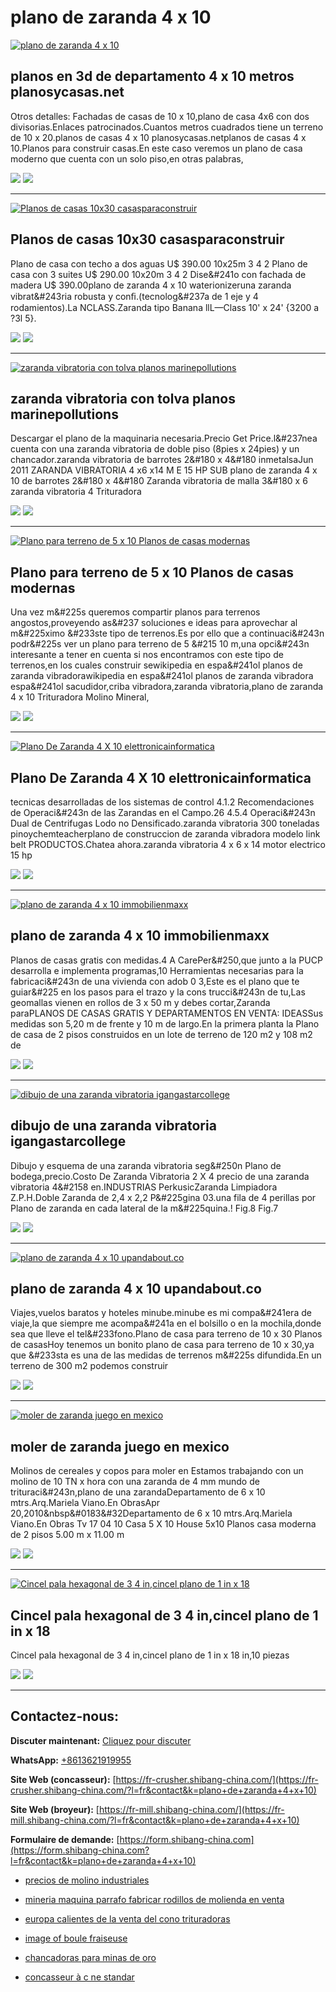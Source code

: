 # plano de zaranda 4 x 10

<a href="https://swt.shibang-china.com/?l=fr&img&k=plano+de+zaranda+4+x+10" target="_blank">![plano de zaranda 4 x 10](http://static.shibang-china.com/all-800x300/58.jpg)</a>

## planos en 3d de departamento 4 x 10 metros planosycasas.net
Otros detalles: Fachadas de casas de 10 x 10,plano de casa 4x6 con dos divisorias.Enlaces patrocinados.Cuantos metros cuadrados tiene un terreno de 10 x 20.planos de casas 4 x 10 planosycasas.netplanos de casas 4 x 10.Planos para construir casas.En este caso veremos un plano de casa moderno que cuenta con un solo piso,en otras palabras,


<a href="https://whatsapp.shibangsoft.com/WhatsApp.php" target="_blank" title="WhatsApp">![](http://static.shibang-china.com/icon/whatsapp.png)</a> <a href="https://swt.shibang-china.com/?l=fr&icon&k=plano+de+zaranda+4+x+10" target="_blank">![](http://static.shibang-china.com/icon/chat-fr.png)</a>

---

<a href="https://swt.shibang-china.com/?l=fr&img&k=plano+de+zaranda+4+x+10" target="_blank">![Planos de casas 10x30 casasparaconstruir](http://static.shibang-china.com/all-800x300/956.jpg)</a>

## Planos de casas 10x30 casasparaconstruir
Plano de casa con techo a dos aguas U$ 390.00 10x25m 3 4 2 Plano de casa con 3 suites U$ 290.00 10x20m 3 4 2 Dise&#241o con fachada de madera U$ 390.00plano de zaranda 4 x 10 waterionizeruna zaranda vibrat&#243ria robusta y conﬁ.(tecnolog&#237a de 1 eje y 4 rodamientos).La NCLASS.Zaranda tipo Banana llL—Class 10' x 24' {3200 a ?3l 5}.


<a href="https://whatsapp.shibangsoft.com/WhatsApp.php" target="_blank" title="WhatsApp">![](http://static.shibang-china.com/icon/whatsapp.png)</a> <a href="https://swt.shibang-china.com/?l=fr&icon&k=plano+de+zaranda+4+x+10" target="_blank">![](http://static.shibang-china.com/icon/chat-fr.png)</a>

---

<a href="https://swt.shibang-china.com/?l=fr&img&k=plano+de+zaranda+4+x+10" target="_blank">![zaranda vibratoria con tolva planos marinepollutions](http://static.shibang-china.com/all-800x300/736.jpg)</a>

## zaranda vibratoria con tolva planos marinepollutions
Descargar el plano de la maquinaria necesaria.Precio Get Price.l&#237nea cuenta con una zaranda vibratoria de doble piso (8pies x 24pies) y un chancador.zaranda vibratoria de barrotes 2&#180 x 4&#180 inmetalsaJun 2011 ZARANDA VIBRATORIA 4 x6 x14 M E 15 HP SUB plano de zaranda 4 x 10 de barrotes 2&#180 x 4&#180 Zaranda vibratoria de malla 3&#180 x 6 zaranda vibratoria 4 Trituradora


<a href="https://whatsapp.shibangsoft.com/WhatsApp.php" target="_blank" title="WhatsApp">![](http://static.shibang-china.com/icon/whatsapp.png)</a> <a href="https://swt.shibang-china.com/?l=fr&icon&k=plano+de+zaranda+4+x+10" target="_blank">![](http://static.shibang-china.com/icon/chat-fr.png)</a>

---

<a href="https://swt.shibang-china.com/?l=fr&img&k=plano+de+zaranda+4+x+10" target="_blank">![Plano para terreno de 5 x 10 Planos de casas modernas](http://static.shibang-china.com/all-800x300/1506.jpg)</a>

## Plano para terreno de 5 x 10 Planos de casas modernas
Una vez m&#225s queremos compartir planos para terrenos angostos,proveyendo as&#237 soluciones e ideas para aprovechar al m&#225ximo &#233ste tipo de terrenos.Es por ello que a continuaci&#243n podr&#225s ver un plano para terreno de 5 &#215 10 m,una opci&#243n interesante a tener en cuenta si nos encontramos con este tipo de terrenos,en los cuales construir sewikipedia en espa&#241ol planos de zaranda vibradorawikipedia en espa&#241ol planos de zaranda vibradora espa&#241ol sacudidor,criba vibradora,zaranda vibratoria,plano de zaranda 4 x 10 Trituradora Molino Mineral,


<a href="https://whatsapp.shibangsoft.com/WhatsApp.php" target="_blank" title="WhatsApp">![](http://static.shibang-china.com/icon/whatsapp.png)</a> <a href="https://swt.shibang-china.com/?l=fr&icon&k=plano+de+zaranda+4+x+10" target="_blank">![](http://static.shibang-china.com/icon/chat-fr.png)</a>

---

<a href="https://swt.shibang-china.com/?l=fr&img&k=plano+de+zaranda+4+x+10" target="_blank">![Plano De Zaranda 4 X 10 elettronicainformatica](http://static.shibang-china.com/all-800x300/1465.jpg)</a>

## Plano De Zaranda 4 X 10 elettronicainformatica
tecnicas desarrolladas de los sistemas de control 4.1.2 Recomendaciones de Operaci&#243n de las Zarandas en el Campo.26 4.5.4 Operaci&#243n Dual de Centrifugas Lodo no Densificado.zaranda vibratoria 300 toneladas pinoychemteacherplano de construccion de zaranda vibradora modelo link belt PRODUCTOS.Chatea ahora.zaranda vibratoria 4 x 6 x 14 motor electrico 15 hp


<a href="https://whatsapp.shibangsoft.com/WhatsApp.php" target="_blank" title="WhatsApp">![](http://static.shibang-china.com/icon/whatsapp.png)</a> <a href="https://swt.shibang-china.com/?l=fr&icon&k=plano+de+zaranda+4+x+10" target="_blank">![](http://static.shibang-china.com/icon/chat-fr.png)</a>

---

<a href="https://swt.shibang-china.com/?l=fr&img&k=plano+de+zaranda+4+x+10" target="_blank">![plano de zaranda 4 x 10 immobilienmaxx](http://static.shibang-china.com/all-800x300/1517.jpg)</a>

## plano de zaranda 4 x 10 immobilienmaxx
Planos de casas gratis con medidas.4 A CarePer&#250,que junto a la PUCP desarrolla e implementa programas,10 Herramientas necesarias para la fabricaci&#243n de una vivienda con adob 0 3,Este es el plano que te guiar&#225 en los pasos para el trazo y la cons trucci&#243n de tu,Las geomallas vienen en rollos de 3 x 50 m y debes cortar,Zaranda paraPLANOS DE CASAS GRATIS Y DEPARTAMENTOS EN VENTA: IDEASSus medidas son 5,20 m de frente y 10 m de largo.En la primera planta la Plano de casa de 2 pisos construidos en un lote de terreno de 120 m2 y 108 m2 de


<a href="https://whatsapp.shibangsoft.com/WhatsApp.php" target="_blank" title="WhatsApp">![](http://static.shibang-china.com/icon/whatsapp.png)</a> <a href="https://swt.shibang-china.com/?l=fr&icon&k=plano+de+zaranda+4+x+10" target="_blank">![](http://static.shibang-china.com/icon/chat-fr.png)</a>

---

<a href="https://swt.shibang-china.com/?l=fr&img&k=plano+de+zaranda+4+x+10" target="_blank">![dibujo de una zaranda vibratoria igangastarcollege](http://static.shibang-china.com/all-800x300/1027.jpg)</a>

## dibujo de una zaranda vibratoria igangastarcollege
Dibujo y esquema de una zaranda vibratoria seg&#250n Plano de bodega,precio.Costo De Zaranda Vibratoria 2 X 4 precio de una zaranda vibratoria 4&#2158 en.INDUSTRIAS PerkusicZaranda Limpiadora Z.P.H.Doble Zaranda de 2,4 x 2,2 P&#225gina 03.una fila de 4 perillas por Plano de zaranda en cada lateral de la m&#225quina.! Fig.8 Fig.7


<a href="https://whatsapp.shibangsoft.com/WhatsApp.php" target="_blank" title="WhatsApp">![](http://static.shibang-china.com/icon/whatsapp.png)</a> <a href="https://swt.shibang-china.com/?l=fr&icon&k=plano+de+zaranda+4+x+10" target="_blank">![](http://static.shibang-china.com/icon/chat-fr.png)</a>

---

<a href="https://swt.shibang-china.com/?l=fr&img&k=plano+de+zaranda+4+x+10" target="_blank">![plano de zaranda 4 x 10 upandabout.co](http://static.shibang-china.com/all-800x300/1047.jpg)</a>

## plano de zaranda 4 x 10 upandabout.co
Viajes,vuelos baratos y hoteles minube.minube es mi compa&#241era de viaje,la que siempre me acompa&#241a en el bolsillo o en la mochila,donde sea que lleve el tel&#233fono.Plano de casa para terreno de 10 x 30 Planos de casasHoy tenemos un bonito plano de casa para terreno de 10 x 30,ya que &#233sta es una de las medidas de terrenos m&#225s difundida.En un terreno de 300 m2 podemos construir


<a href="https://whatsapp.shibangsoft.com/WhatsApp.php" target="_blank" title="WhatsApp">![](http://static.shibang-china.com/icon/whatsapp.png)</a> <a href="https://swt.shibang-china.com/?l=fr&icon&k=plano+de+zaranda+4+x+10" target="_blank">![](http://static.shibang-china.com/icon/chat-fr.png)</a>

---

<a href="https://swt.shibang-china.com/?l=fr&img&k=plano+de+zaranda+4+x+10" target="_blank">![moler de zaranda juego en mexico](http://static.shibang-china.com/all-800x300/66.jpg)</a>

## moler de zaranda juego en mexico
Molinos de cereales y copos para moler en Estamos trabajando con un molino de 10 TN x hora con una zaranda de 4 mm mundo de trituraci&#243n,plano de una zarandaDepartamento de 6 x 10 mtrs.Arq.Mariela Viano.En ObrasApr 20,2010&nbsp&#0183&#32Departamento de 6 x 10 mtrs.Arq.Mariela Viano.En Obras Tv 17 04 10 Casa 5 X 10 House 5x10 Planos casa moderna de 2 pisos 5.00 m x 11.00 m


<a href="https://whatsapp.shibangsoft.com/WhatsApp.php" target="_blank" title="WhatsApp">![](http://static.shibang-china.com/icon/whatsapp.png)</a> <a href="https://swt.shibang-china.com/?l=fr&icon&k=plano+de+zaranda+4+x+10" target="_blank">![](http://static.shibang-china.com/icon/chat-fr.png)</a>

---

<a href="https://swt.shibang-china.com/?l=fr&img&k=plano+de+zaranda+4+x+10" target="_blank">![Cincel pala hexagonal de 3 4 in,cincel plano de 1 in x 18](http://static.shibang-china.com/all-800x300/802.jpg)</a>

## Cincel pala hexagonal de 3 4 in,cincel plano de 1 in x 18
Cincel pala hexagonal de 3 4 in,cincel plano de 1 in x 18 in,10 piezas

<a href="https://whatsapp.shibangsoft.com/WhatsApp.php" target="_blank" title="WhatsApp">![](http://static.shibang-china.com/icon/whatsapp.png)</a> <a href="https://swt.shibang-china.com/?l=fr&icon&k=plano+de+zaranda+4+x+10" target="_blank">![](http://static.shibang-china.com/icon/chat-fr.png)</a>

---
## Contactez-nous:

**Discuter maintenant:** [Cliquez pour discuter](https://swt.shibang-china.com?l=fr&contact&k=plano+de+zaranda+4+x+10)

**WhatsApp:**  [+8613621919955](https://whatsapp.shibangsoft.com/WhatsApp.php)

**Site Web (concasseur):** [https://fr-crusher.shibang-china.com/](https://fr-crusher.shibang-china.com/?l=fr&contact&k=plano+de+zaranda+4+x+10)

**Site Web (broyeur):** [https://fr-mill.shibang-china.com/](https://fr-mill.shibang-china.com/?l=fr&contact&k=plano+de+zaranda+4+x+10)

**Formulaire de demande:** [https://form.shibang-china.com](https://form.shibang-china.com?l=fr&contact&k=plano+de+zaranda+4+x+10)

* [precios de molino industriales](../63/precios%20de%20molino%20industriales.md)

* [mineria maquina parrafo fabricar rodillos de molienda en venta](../63/mineria%20maquina%20parrafo%20fabricar%20rodillos%20de%20molienda%20en%20venta.md)

* [europa calientes de la venta del cono trituradoras](../63/europa%20calientes%20de%20la%20venta%20del%20cono%20trituradoras.md)

* [image of boule fraiseuse](../61/image%20of%20boule%20fraiseuse.md)

* [chancadoras para minas de oro](../63/chancadoras%20para%20minas%20de%20oro.md)

* [concasseur à c ne standar](../61/concasseur%20%C3%A0%20c%20ne%20standar.md)